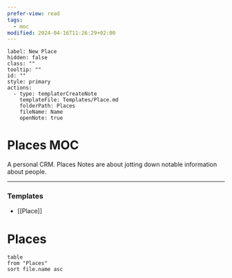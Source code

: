 ```yaml
---
prefer-view: read
tags:
  - moc
modified: 2024-04-16T11:26:29+02:00
---
```

```meta-bind-button
label: New Place
hidden: false
class: ""
tooltip: ""
id: ""
style: primary
actions:
  - type: templaterCreateNote
    templateFile: Templates/Place.md
    folderPath: Places
    fileName: Name
    openNote: true

```

# Places MOC
A personal CRM. Places Notes are about jotting down notable information about people.

---
### Templates
- [[Place]]

# Places
```dataview
table
from "Places"
sort file.name asc
```